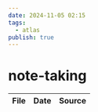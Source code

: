 ```yaml
---
date: 2024-11-05 02:15
tags:
  - atlas
publish: true
---
```

# note-taking

<!-- QueryToSerialize: TABLE date as "Date", sources as "Source" FROM "content/🥷🏽 jutsus" WHERE contains(tags, "note-taking") -->
<!-- SerializedQuery: TABLE date as "Date", sources as "Source" FROM "content/🥷🏽 jutsus" WHERE contains(tags, "no") -->

| File | Date | Source |
| ---- | ---- | ------ |
<!-- SerializedQuery END -->

